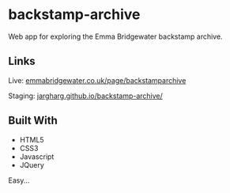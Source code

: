 # backstamp-archive
Web app for exploring the Emma Bridgewater backstamp archive.

## Links
Live: <a href="https://www.emmabridgewater.co.uk/page/backstamparchive">emmabridgewater.co.uk/page/backstamparchive</a>


Staging: <a href="https://jargharg.github.io/backstamp-archive/">jargharg.github.io/backstamp-archive/</a>

## Built With
* HTML5
* CSS3
* Javascript
* JQuery

Easy...
